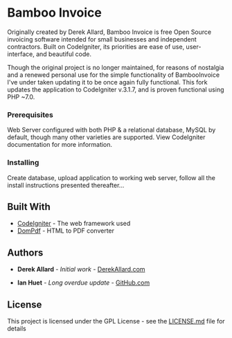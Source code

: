 # Bamboo Invoice

Originally created by Derek Allard, Bamboo Invoice is free Open Source invoicing software intended for small businesses and independent contractors. Built on CodeIgniter, its priorities are ease of use, user-interface, and beautiful code.

Though the original project is no longer maintained, for reasons of nostalgia and a renewed personal use for the simple functionality of BambooInvoice I've under taken updating it to be once again fully functional. This fork updates the application to CodeIgniter v.3.1.7, and is proven functional using PHP ~7.0. 

### Prerequisites

Web Server configured with both PHP & a relational database, MySQL by default, though many other varieties are supported. View CodeIgniter documentation for more information.

### Installing

Create database, upload application to working web server, follow all the install instructions presented thereafter...


## Built With

* [CodeIgniter](https://codeigniter.com/) - The web framework used
* [DomPdf](https://github.com/dompdf/dompdf) - HTML to PDF converter

## Authors

* **Derek Allard** - *Initial work* - [DerekAllard.com](http://derekallard.com/)

* **Ian Huet** - *Long overdue update* - [GitHub.com](https://github.com/ianhuet)


## License

This project is licensed under the GPL License - see the [LICENSE.md](LICENSE.md) file for details
